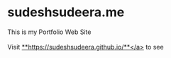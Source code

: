 # sudeshsudeera.me
This is my Portfolio Web Site <br><br>
Visit <a href="https://sudeshsudeera.me/">**https://sudeshsudeera.github.io/**</a> to see
